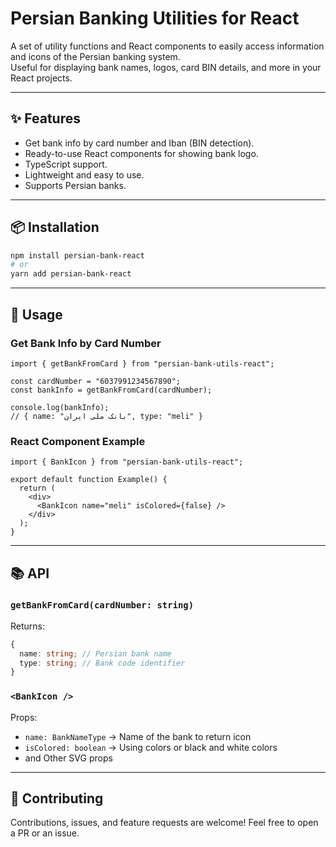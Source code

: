 # Persian Banking Utilities for React

A set of utility functions and React components to easily access information and icons of the Persian banking system.  
Useful for displaying bank names, logos, card BIN details, and more in your React projects.

---

## ✨ Features

- Get bank info by card number and Iban (BIN detection).
- Ready-to-use React components for showing bank logo.
- TypeScript support.
- Lightweight and easy to use.
- Supports Persian banks.

---

## 📦 Installation

```bash
npm install persian-bank-react
# or
yarn add persian-bank-react
```

---

## 🚀 Usage

### Get Bank Info by Card Number

```tsx
import { getBankFromCard } from "persian-bank-utils-react";

const cardNumber = "6037991234567890";
const bankInfo = getBankFromCard(cardNumber);

console.log(bankInfo);
// { name: "بانک ملی ایران", type: "meli" }
```

### React Component Example

```tsx
import { BankIcon } from "persian-bank-utils-react";

export default function Example() {
  return (
    <div>
      <BankIcon name="meli" isColored={false} />
    </div>
  );
}
```

---

## 📚 API

### `getBankFromCard(cardNumber: string)`

Returns:

```ts
{
  name: string; // Persian bank name
  type: string; // Bank code identifier
}
```

### `<BankIcon />`

Props:

- `name: BankNameType` → Name of the bank to return icon
- `isColored: boolean` → Using colors or black and white colors
- and Other SVG props

---

## 🤝 Contributing

Contributions, issues, and feature requests are welcome!
Feel free to open a PR or an issue.
